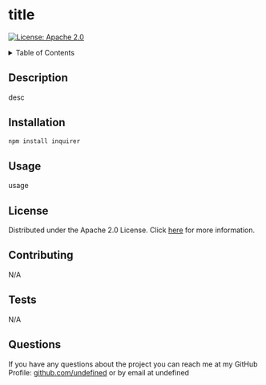 # title
  [![License: Apache 2.0](https://img.shields.io/badge/License-Apache_2.0-blue.svg)](https://opensource.org/licenses/Apache-2.0)
  
  <!-- TABLE OF CONTENTS -->
<details>
  <summary>Table of Contents</summary>
  <ol>
    <li><a href="#description">Description</a></li>
    <li><a href="#installation">Installation</a></li>
    <li><a href="#usage">Usage</a></li>
    <li><a href="#license">License</a></li>
    <li><a href="#contributing">Contributing</a></li>
    <li><a href="#tests">Tests</a></li>
    <li><a href="#questions">Questions</a></li>
  </ol>
</details>

## Description

desc

## Installation


  ~~~sh 
npm install inquirer
~~~

## Usage

usage

## License

Distributed under the Apache 2.0 License. Click [here](https://opensource.org/licenses/Apache-2.0) for more information.

## Contributing

N/A

## Tests

N/A

## Questions

If you have any questions about the project you can reach me at my GitHub Profile: [github.com/undefined](https://github.com/undefined) or by email at undefined

